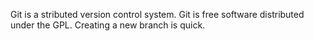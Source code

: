 Git is a stributed version control system.
Git is free software distributed under the GPL.
Creating a new branch is quick.
